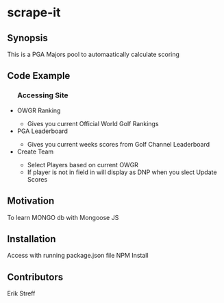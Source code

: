 # scrape-it

## Synopsis

This is a PGA Majors pool to automaatically calculate scoring

## Code Example
<ul>
    <h3><b>Accessing Site</b></h3>
    <li>OWGR Ranking</li>
        <ul>
            <li>Gives you current Official World Golf Rankings</li>
        </ul>
    <li>PGA Leaderboard</li>
        <ul>
            <li>Gives you current weeks scores from Golf Channel Leaderboard</li>
        </ul>
    <li>Create Team</li>
        <ul>
            <li>Select Players based on current OWGR</li>
            <li>If player is not in field in will display as DNP when you slect Update Scores</li>
        </ul>        
</ul>

## Motivation

To learn MONGO db with Mongoose JS

## Installation

Access with running package.json file
NPM Install


## Contributors

Erik Streff
